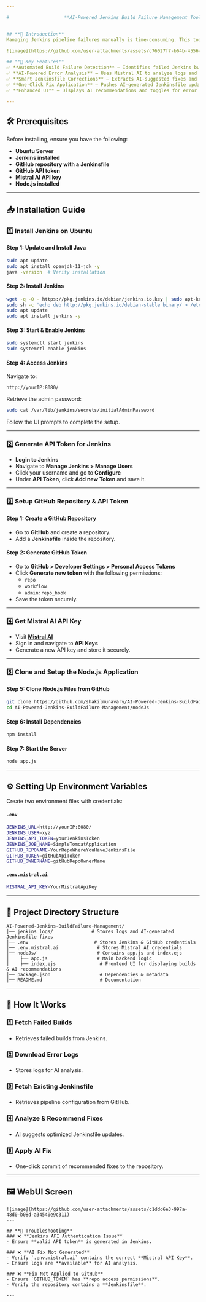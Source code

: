 ```yaml
---

#                    **AI-Powered Jenkins Build Failure Management Tool**  


## **🚀 Introduction**  
Managing Jenkins pipeline failures manually is time-consuming. This tool automates **failure detection, troubleshooting, and fixing using AI-powered recommendations**, making DevOps workflows more efficient with less manual effots.

![image](https://github.com/user-attachments/assets/c76027f7-b64b-4556-97f0-97d305bc9f46)

## **🔑 Key Features**
✅ **Automated Build Failure Detection** – Identifies failed Jenkins builds.  
✅ **AI-Powered Error Analysis** – Uses Mistral AI to analyze logs and suggest fixes.  
✅ **Smart Jenkinsfile Corrections** – Extracts AI-suggested fixes and applies them.  
✅ **One-Click Fix Application** – Pushes AI-generated Jenkinsfile updates to GitHub automatically.  
✅ **Enhanced UI** – Displays AI recommendations and toggles for error logs.  

---
```


## **🛠 Prerequisites**
Before installing, ensure you have the following:
- **Ubuntu Server**
- **Jenkins installed**
- **GitHub repository with a Jenkinsfile**
- **GitHub API token**
- **Mistral AI API key**
- **Node.js installed**

---

## **📥 Installation Guide**
### **1️⃣ Install Jenkins on Ubuntu**
#### **Step 1: Update and Install Java**
```bash
sudo apt update
sudo apt install openjdk-11-jdk -y
java -version  # Verify installation
```
#### **Step 2: Install Jenkins**
```bash
wget -q -O - https://pkg.jenkins.io/debian/jenkins.io.key | sudo apt-key add -
sudo sh -c 'echo deb http://pkg.jenkins.io/debian-stable binary/ > /etc/apt/sources.list.d/jenkins.list'
sudo apt update
sudo apt install jenkins -y
```
#### **Step 3: Start & Enable Jenkins**
```bash
sudo systemctl start jenkins
sudo systemctl enable jenkins
```
#### **Step 4: Access Jenkins**
Navigate to:
```
http://yourIP:8080/
```
Retrieve the admin password:
```bash
sudo cat /var/lib/jenkins/secrets/initialAdminPassword
```
Follow the UI prompts to complete the setup.

---

### **2️⃣ Generate API Token for Jenkins**
- **Login to Jenkins**
- Navigate to **Manage Jenkins > Manage Users**
- Click your username and go to **Configure**
- Under **API Token**, click **Add new Token** and save it.

---

### **3️⃣ Setup GitHub Repository & API Token**
#### **Step 1: Create a GitHub Repository**
- Go to **GitHub** and create a repository.
- Add a **Jenkinsfile** inside the repository.

#### **Step 2: Generate GitHub Token**
- Go to **GitHub > Developer Settings > Personal Access Tokens**
- Click **Generate new token** with the following permissions:
  - `repo`
  - `workflow`
  - `admin:repo_hook`
- Save the token securely.

---

### **4️⃣ Get Mistral AI API Key**
- Visit **[Mistral AI](https://mistral.ai/)**
- Sign in and navigate to **API Keys**
- Generate a new API key and store it securely.

---

### **5️⃣ Clone and Setup the Node.js Application**
#### **Step 5: Clone Node.js Files from GitHub**
```bash
git clone https://github.com/shakilmunavary/AI-Powered-Jenkins-BuildFailure-Management.git
cd AI-Powered-Jenkins-BuildFailure-Management/nodeJs
```

#### **Step 6: Install Dependencies**
```bash
npm install
```

#### **Step 7: Start the Server**
```bash
node app.js
```

---

## **⚙️ Setting Up Environment Variables**
Create two environment files with credentials:

#### **`.env`**
```bash
JENKINS_URL=http://yourIP:8080/
JENKINS_USER=xyz
JENKINS_API_TOKEN=yourJenkinsToken
JENKINS_JOB_NAME=SimpleTomcatApplication
GITHUB_REPONAME=YourRepoWhereYouHaveJenkinsFile
GITHUB_TOKEN=gitHubApiToken
GITHUB_OWNERNAME=gitHubRepoOwnerName
```
#### **`.env.mistral.ai`**
```bash
MISTRAL_API_KEY=YourMistralApiKey
```

---

## **📂 Project Directory Structure**
```
AI-Powered-Jenkins-BuildFailure-Management/
│── jenkins_logs/              # Stores logs and AI-generated Jenkinsfile fixes
│── .env                        # Stores Jenkins & GitHub credentials
│── .env.mistral.ai              # Stores Mistral AI credentials
│── nodeJs/                      # Contains app.js and index.ejs
│    ├── app.js                  # Main backend logic
│    ├── index.ejs                # Frontend UI for displaying builds & AI recommendations
│── package.json                  # Dependencies & metadata
│── README.md                     # Documentation
```

---

## **📡 How It Works**
### **1️⃣ Fetch Failed Builds**
- Retrieves failed builds from Jenkins.

### **2️⃣ Download Error Logs**
- Stores logs for AI analysis.

### **3️⃣ Fetch Existing Jenkinsfile**
- Retrieves pipeline configuration from GitHub.

### **4️⃣ Analyze & Recommend Fixes**
- AI suggests optimized Jenkinsfile updates.

### **5️⃣ Apply AI Fix**
- One-click commit of recommended fixes to the repository.

---

## **🖼️ WebUI Screen**
```
![image](https://github.com/user-attachments/assets/c1ddd6e3-997a-48d0-b08d-a34540e9c311)
---

## **🔎 Troubleshooting**
### ❌ **Jenkins API Authentication Issue**
- Ensure **valid API token** is generated in Jenkins.

### ❌ **AI Fix Not Generated**
- Verify `.env.mistral.ai` contains the correct **Mistral API Key**.
- Ensure logs are **available** for AI analysis.

### ❌ **Fix Not Applied to GitHub**
- Ensure `GITHUB_TOKEN` has **repo access permissions**.
- Verify the repository contains a **Jenkinsfile**.

---

